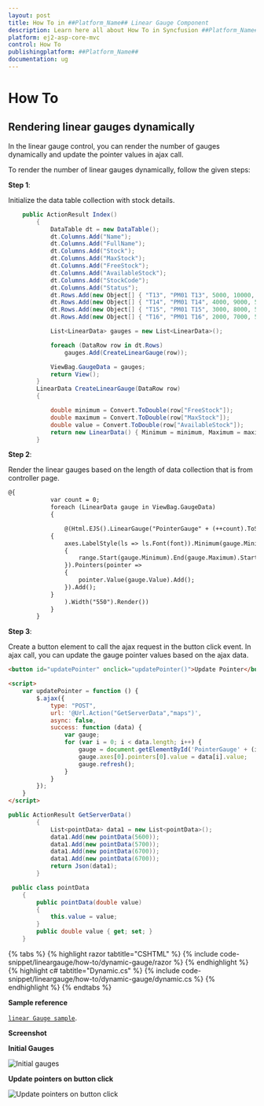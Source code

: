 ```yaml
---
layout: post
title: How To in ##Platform_Name## Linear Gauge Component
description: Learn here all about How To in Syncfusion ##Platform_Name## Linear Gauge component and more.
platform: ej2-asp-core-mvc
control: How To
publishingplatform: ##Platform_Name##
documentation: ug
---
```


# How To

<!-- markdownlint-disable MD034 -->

<!-- markdownlint-disable MD036 -->

## Rendering linear gauges dynamically

In the linear gauge control, you can render the number of gauges dynamically and update the pointer values in ajax call.

To render the number of linear gauges dynamically, follow the given steps:

**Step 1**:

Initialize the data table collection with stock details.

```cs
    public ActionResult Index()
        {
            DataTable dt = new DataTable();
            dt.Columns.Add("Name");
            dt.Columns.Add("FullName");
            dt.Columns.Add("Stock");
            dt.Columns.Add("MaxStock");
            dt.Columns.Add("FreeStock");
            dt.Columns.Add("AvailableStock");
            dt.Columns.Add("StockCode");
            dt.Columns.Add("Status");
            dt.Rows.Add(new Object[] { "T13", "PM01 T13", 5000, 10000, 5000, 8230, "F" });
            dt.Rows.Add(new Object[] { "T14", "PM01 T14", 4000, 9000, 5000, 7230, "F" });
            dt.Rows.Add(new Object[] { "T15", "PM01 T15", 3000, 8000, 5000, 5230, "F" });
            dt.Rows.Add(new Object[] { "T16", "PM01 T16", 2000, 7000, 5000, 5230, "F" });

            List<LinearData> gauges = new List<LinearData>();

            foreach (DataRow row in dt.Rows)
                gauges.Add(CreateLinearGauge(row));

            ViewBag.GaugeData = gauges;
            return View();
        }
        LinearData CreateLinearGauge(DataRow row)
        {

            double minimum = Convert.ToDouble(row["FreeStock"]);
            double maximum = Convert.ToDouble(row["MaxStock"]);
            double value = Convert.ToDouble(row["AvailableStock"]);
            return new LinearData() { Minimum = minimum, Maximum = maximum, Value = value };
        }
```

**Step 2**:

Render the linear gauges based on the length of data collection that is from controller page.

```html
@{
            var count = 0;
            foreach (LinearData gauge in ViewBag.GaugeData)
            {

                @(Html.EJS().LinearGauge("PointerGauge" + (++count).ToString()).Border(br => br.Color("black").Width(2)).Axes(axes =>
            {
                axes.LabelStyle(ls => ls.Font(font)).Minimum(gauge.Minimum).Maximum(gauge.Maximum).Ranges(range =>
                {
                    range.Start(gauge.Minimum).End(gauge.Maximum).StartWidth(6).EndWidth(6).Color("red").Add();
                }).Pointers(pointer =>
                {
                    pointer.Value(gauge.Value).Add();
                }).Add();
            }
                ).Width("550").Render())
            }
        }
```

**Step 3**:

Create a button element to call the ajax request in the button click event. In ajax call, you can update the gauge pointer values based on the ajax data.

```html
<button id="updatePointer" onclick="updatePointer()">Update Pointer</button>

<script>
    var updatePointer = function () {
        $.ajax({
            type: "POST",
            url: '@Url.Action("GetServerData","maps")',
            async: false,
            success: function (data) {
                var gauge;
                for (var i = 0; i < data.length; i++) {
                    gauge = document.getElementById('PointerGauge' + (i+1).toString()).ej2_instances[0];
                    gauge.axes[0].pointers[0].value = data[i].value;
                    gauge.refresh();
                }
            }
        });
    }
</script>
```

```cs
public ActionResult GetServerData()
        {
            List<pointData> data1 = new List<pointData>();
            data1.Add(new pointData(5600));
            data1.Add(new pointData(5700));
            data1.Add(new pointData(6700));
            data1.Add(new pointData(6700));
            return Json(data1);
        }

 public class pointData
    {
        public pointData(double value)
        {
            this.value = value;
        }
        public double value { get; set; }
    }
```

{% tabs %}
{% highlight razor tabtitle="CSHTML" %}
{% include code-snippet/lineargauge/how-to/dynamic-gauge/razor %}
{% endhighlight %}
{% highlight c# tabtitle="Dynamic.cs" %}
{% include code-snippet/lineargauge/how-to/dynamic-gauge/dynamic.cs %}
{% endhighlight %}
{% endtabs %}


**Sample reference**

[`linear Gauge sample`](https://github.com/SyncfusionExamples/How-to-render-linear-gauges-dynamically-in-EJ2-MVC).

**Screenshot**

**Initial Gauges**

![Initial gauges](./images/dynamic-gauge.png)

**Update pointers on button click**

![Update pointers on button click](./images/pointer-update.png)